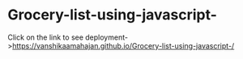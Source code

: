# Grocery-list-using-javascript-
Click on the link to see deployment->https://vanshikaamahajan.github.io/Grocery-list-using-javascript-/
